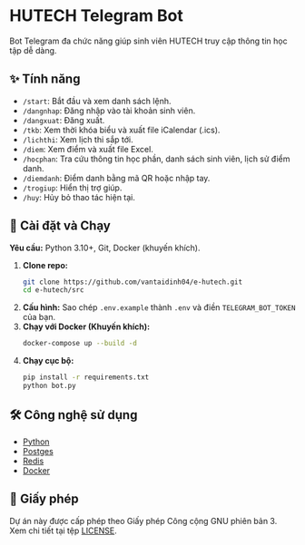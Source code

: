 # HUTECH Telegram Bot

Bot Telegram đa chức năng giúp sinh viên HUTECH truy cập thông tin học tập dễ dàng.

## ✨ Tính năng

-   `/start`: Bắt đầu và xem danh sách lệnh.
-   `/dangnhap`: Đăng nhập vào tài khoản sinh viên.
-   `/dangxuat`: Đăng xuất.
-   `/tkb`: Xem thời khóa biểu và xuất file iCalendar (.ics).
-   `/lichthi`: Xem lịch thi sắp tới.
-   `/diem`: Xem điểm và xuất file Excel.
-   `/hocphan`: Tra cứu thông tin học phần, danh sách sinh viên, lịch sử điểm danh.
-   `/diemdanh`: Điểm danh bằng mã QR hoặc nhập tay.
-   `/trogiup`: Hiển thị trợ giúp.
-   `/huy`: Hủy bỏ thao tác hiện tại.

## 🚀 Cài đặt và Chạy

**Yêu cầu:** Python 3.10+, Git, Docker (khuyến khích).

1.  **Clone repo:**
    ```bash
    git clone https://github.com/vantaidinh04/e-hutech.git
    cd e-hutech/src
    ```
2.  **Cấu hình:** Sao chép `.env.example` thành `.env` và điền `TELEGRAM_BOT_TOKEN` của bạn.
3.  **Chạy với Docker (Khuyến khích):**
    ```bash
    docker-compose up --build -d
    ```
4.  **Chạy cục bộ:**
    ```bash
    pip install -r requirements.txt
    python bot.py
    ```

## 🛠️ Công nghệ sử dụng

-   [Python](https://www.python.org/)
-   [Postges](https://www.postgresql.org/)
-   [Redis](https://redis.io/)
-   [Docker](https://www.docker.com/)

## 📝 Giấy phép

Dự án này được cấp phép theo Giấy phép Công cộng GNU phiên bản 3. Xem chi tiết tại tệp [LICENSE](LICENSE).
